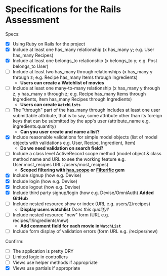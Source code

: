 # Specifications for the Rails Assessment

Specs:
- [x] Using Ruby on Rails for the project
- [x] Include at least one has_many relationship (x has_many y; e.g. User has_many Recipes)
- [x] Include at least one belongs_to relationship (x belongs_to y; e.g. Post belongs_to User)
- [ ] Include at least two has_many through relationships (x has_many y through z; e.g. Recipe has_many Items through Ingredients)   
    - **Users can create a Watchlist of movies** 
- [ ] Include at least one many-to-many relationship (x has_many y through z, y has_many x through z; e.g. Recipe has_many Items through Ingredients, Item has_many Recipes through Ingredients)
    - **Users can create `WatchLists`**
- [ ] The "through" part of the has_many through includes at least one user submittable attribute, that is to say, some attribute other than its foreign keys that can be submitted by the app's user (attribute_name e.g. ingredients.quantity)
    - **Can you user create and name a list?**
- [x] Include reasonable validations for simple model objects (list of model objects with validations e.g. User, Recipe, Ingredient, Item)
    - **Do we need validation on search field?**
- [ ] Include a class level ActiveRecord scope method (model object & class method name and URL to see the working feature e.g. User.most_recipes URL: /users/most_recipes)
    - **Scoped filtering with [has_scope](https://github.com/plataformatec/has_scope) or [Filterific](https://github.com/jhund/filterrific) gem**
- [x] Include signup (how e.g. Devise)
- [x] Include login (how e.g. Devise)
- [x] Include logout (how e.g. Devise)
- [x] Include third party signup/login (how e.g. Devise/OmniAuth) **Added GitHub**
- [ ] Include nested resource show or index (URL e.g. users/2/recipes)
    - **Display users watchlist** *Does this qualify?* 
- [ ] Include nested resource "new" form (URL e.g. recipes/1/ingredients/new)
    - **Add comment field for each movie in `WatchList`**
- [ ] Include form display of validation errors (form URL e.g. /recipes/new)

Confirm:
- [ ] The application is pretty DRY
- [ ] Limited logic in controllers
- [ ] Views use helper methods if appropriate
- [x] Views use partials if appropriate
